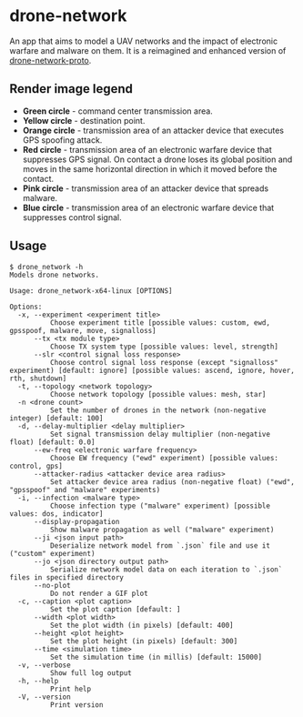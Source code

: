 # drone-network

An app that aims to model a UAV networks and the impact of electronic warfare and malware on them.
It is a reimagined and enhanced version of [drone-network-proto](https://github.com/KryvavyiPotii/drone-network-proto).

## Render image legend

* **Green circle** - command center transmission area.
* **Yellow circle** - destination point.
* **Orange circle** - transmission area of an attacker device that executes GPS spoofing attack.
* **Red circle** - transmission area of an electronic warfare device that suppresses GPS signal.
  On contact a drone loses its global position and moves in the same horizontal direction in which it moved before the contact.
* **Pink circle** - transmission area of an attacker device that spreads malware.
* **Blue circle** - transmission area of an electronic warfare device that suppresses control signal.

## Usage

```console
$ drone_network -h
Models drone networks.

Usage: drone_network-x64-linux [OPTIONS]

Options:
  -x, --experiment <experiment title>
          Choose experiment title [possible values: custom, ewd, gpsspoof, malware, move, signalloss]
      --tx <tx module type>
          Choose TX system type [possible values: level, strength]
      --slr <control signal loss response>
          Choose control signal loss response (except "signalloss" experiment) [default: ignore] [possible values: ascend, ignore, hover, rth, shutdown]
  -t, --topology <network topology>
          Choose network topology [possible values: mesh, star]
  -n <drone count>
          Set the number of drones in the network (non-negative integer) [default: 100]
  -d, --delay-multiplier <delay multiplier>
          Set signal transmission delay multiplier (non-negative float) [default: 0.0]
      --ew-freq <electronic warfare frequency>
          Choose EW frequency ("ewd" experiment) [possible values: control, gps]
      --attacker-radius <attacker device area radius>
          Set attacker device area radius (non-negative float) ("ewd", "gpsspoof" and "malware" experiments)
  -i, --infection <malware type>
          Choose infection type ("malware" experiment) [possible values: dos, indicator]
      --display-propagation
          Show malware propagation as well ("malware" experiment)
      --ji <json input path>
          Deserialize network model from `.json` file and use it ("custom" experiment)
      --jo <json directory output path>
          Serialize network model data on each iteration to `.json` files in specified directory
      --no-plot
          Do not render a GIF plot
  -c, --caption <plot caption>
          Set the plot caption [default: ]
      --width <plot width>
          Set the plot width (in pixels) [default: 400]
      --height <plot height>
          Set the plot height (in pixels) [default: 300]
      --time <simulation time>
          Set the simulation time (in millis) [default: 15000]
  -v, --verbose
          Show full log output
  -h, --help
          Print help
  -V, --version
          Print version
```
